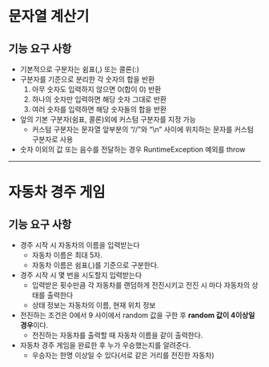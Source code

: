 # 문자열 계산기
## 기능 요구 사항
* 기본적으로 구분자는 쉼표(,) 또는 콜론(:)
* 구분자를 기준으로 분리한 각 숫자의 합을 반환
  1. 아무 숫자도 입력하지 않으면 0(합이 0) 반환
  2. 하나의 숫자만 입력하면 해당 숫자 그대로 반환
  3. 여러 숫자를 입력하면 해당 숫자들의 합을 반환
* 앞의 기본 구분자(쉼표, 콜론)외에 커스텀 구분자를 지정 가능
  * 커스텀 구분자는 문자열 앞부분의 “//”와 “\n” 사이에 위치하는 문자를 커스텀 구분자로 사용
* 숫자 이외의 값 또는 음수를 전달하는 경우 RuntimeException 예외를 throw
---
# 자동차 경주 게임
## 기능 요구 사항
* 경주 시작 시 자동차의 이름을 입력받는다
  * 자동차 이름은 최대 5자.  
  * 자동차 이름은 쉼표(,)를 기준으로 구분한다. 
* 경주 시작 시 몇 번을 시도할지 입력받는다
  * 입력받은 횟수만큼 각 자동차를 랜덤하게 전진시키고 전진 시 마다 자동차의 상태를 출력한다
  * 상태 정보는 자동차의 이름, 현재 위치 정보
* 전진하는 조건은 0에서 9 사이에서 random 값을 구한 후 **random 값이 4이상일 경우**이다.
  * 전진하는 자동차를 출력할 때 자동차 이름을 같이 출력한다.
* 자동차 경주 게임을 완료한 후 누가 우승했는지를 알려준다.
  * 우승자는 한명 이상일 수 있다(서로 같은 거리를 전진한 자동차)